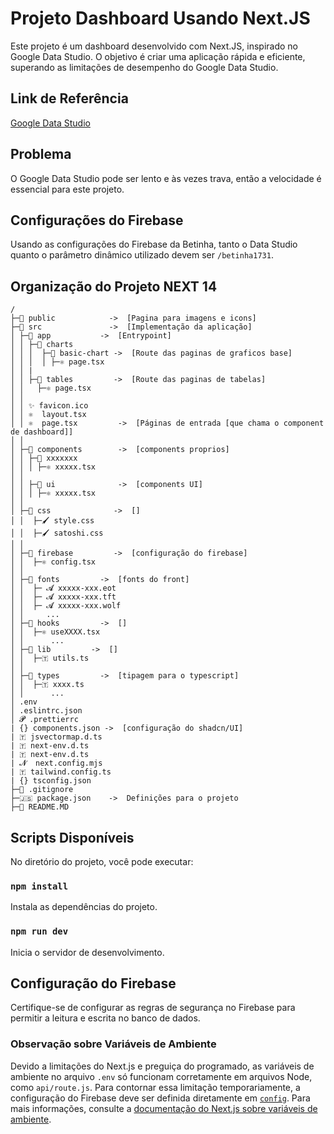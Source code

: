 # Projeto Dashboard Usando Next.JS

Este projeto é um dashboard desenvolvido com Next.JS, inspirado no Google Data Studio. O objetivo é criar uma aplicação rápida e eficiente, superando as limitações de desempenho do Google Data Studio.

## Link de Referência
[Google Data Studio](https://lookerstudio.google.com/u/0/reporting/bf4f21cf-438e-4ba6-baf8-53daa70d2e57/page/tUbQE)

## Problema
O Google Data Studio pode ser lento e às vezes trava, então a velocidade é essencial para este projeto.

## Configurações do Firebase
Usando as configurações do Firebase da Betinha, tanto o Data Studio quanto o parâmetro dinâmico utilizado devem ser `/betinha1731`.

## Organização do Projeto NEXT 14

```
/
├─📁 public            ->  [Pagina para imagens e icons]
├─📁 src               ->  [Implementação da aplicação]
│ ├─📁 app           ->  [Entrypoint]
│ │ ├─📁 charts 
│ │ │  ├─📁 basic-chart ->  [Route das paginas de graficos base]
│ │ │  │ ├─⚛ page.tsx
│ │ |
│ │ ├─📁 tables         ->  [Route das paginas de tabelas]
│ │   ├─⚛ page.tsx
│ │ 
│ │ ✨ favicon.ico
│ │ ⚛  layout.tsx
│ │ ⚛  page.tsx         ->  [Páginas de entrada [que chama o component de dashboard]] 
│ │ 
│ ├─📁 components        ->  [components proprios]
│ │ ├─📁 xxxxxxx
│ │ │ ├─⚛ xxxxx.tsx
│ │ 
│ │ ├─📁 ui              ->  [components UI]
│ │ │ ├─⚛ xxxxx.tsx
│ │ 
│ ├─📁 css              ->  []
│ │  ├─🖌️ style.css
│ │  ├─🖌️ satoshi.css
│ │
│ ├─📁 firebase         ->  [configuração do firebase]
│ │  ├─⚛ config.tsx
│ │
│ ├─📁 fonts         ->  [fonts do front]
│ │  ├─ 𝓐 xxxxx-xxx.eot
│ │  ├─ 𝓐 xxxxx-xxx.tft
│ │  ├─ 𝓐 xxxxx-xxx.wolf
│ │     ...
│ ├─📁 hooks         ->  []
│ │  ├─⚛ useXXXX.tsx
│ │      ...
│ ├─📁 lib         ->  []
│ │  ├─🇹 utils.ts
│ │
│ ├─📁 types         ->  [tipagem para o typescript]
│ │  ├─🇹 xxxx.ts
│ │      ...
│ .env
│ .eslintrc.json
│ 𝓟 .prettierrc
| {} components.json ->  [configuração do shadcn/UI]
| 🇹 jsvectormap.d.ts
| 🇹 next-env.d.ts
| 🇹 next-env.d.ts
| 𝓝  next.config.mjs
| 🇹 tailwind.config.ts
| {} tsconfig.json
├─📄 .gitignore
├─🇯‌🇸‌ package.json    ->  Definições para o projeto
├─📄 README.MD
```


## Scripts Disponíveis

No diretório do projeto, você pode executar:

### `npm install`
Instala as dependências do projeto.

### `npm run dev`
Inicia o servidor de desenvolvimento.

## Configuração do Firebase

Certifique-se de configurar as regras de segurança no Firebase para permitir a leitura e escrita no banco de dados.

### Observação sobre Variáveis de Ambiente

Devido a limitações do Next.js e preguiça do programado, as variáveis de ambiente no arquivo `.env` só funcionam corretamente em arquivos Node, como `api/route.js`. Para contornar essa limitação temporariamente, a configuração do Firebase deve ser definida diretamente em [`config`](src/firebase/config.tsx). Para mais informações, consulte a [documentação do Next.js sobre variáveis de ambiente](https://nextjs.org/docs/pages/building-your-application/configuring/environment-variables).